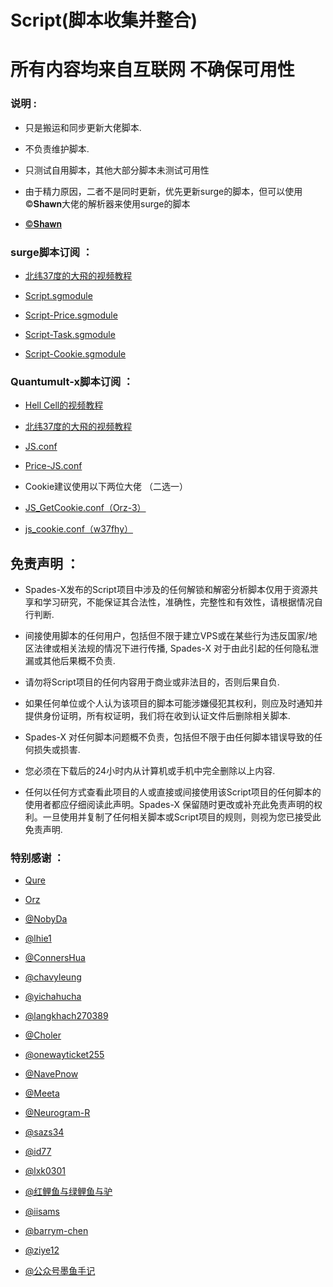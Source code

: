 # Script(脚本收集并整合)

# 所有内容均来自互联网 不确保可用性

### 说明 :

* 只是搬运和同步更新大佬脚本.

* 不负责维护脚本.

* 只测试自用脚本，其他大部分脚本未测试可用性

* 由于精力原因，二者不是同时更新，优先更新surge的脚本，但可以使用©𝐒𝐡𝐚𝐰𝐧大佬的解析器来使用surge的脚本

* [©𝐒𝐡𝐚𝐰𝐧](https://raw.githubusercontent.com/KOP-XIAO/QuantumultX/master/Scripts/resource-parser.js)

### surge脚本订阅 ：

* [北纬37度的大飛的视频教程](https://www.youtube.com/channel/UCXdlywuMV_a8jEZ4wV6669g)

* [Script.sgmodule](https://raw.githubusercontent.com/Spades-2/Script/main/Surge/Script.sgmodule)

* [Script-Price.sgmodule](https://raw.githubusercontent.com/Spades-2/Script/main/Surge/Script-Price.sgmodule)

* [Script-Task.sgmodule](https://raw.githubusercontent.com/Spades-2/Script/main/Surge/Script-Task.sgmodule)

* [Script-Cookie.sgmodule](https://raw.githubusercontent.com/Spades-2/Script/main/Surge/Script-Cookie.sgmodule)

### Quantumult-x脚本订阅 ：

* [Hell Cell的视频教程](https://www.youtube.com/channel/UCgjdfJbXYaFfC3Wxump37Mg)

* [北纬37度的大飛的视频教程](https://www.youtube.com/channel/UCXdlywuMV_a8jEZ4wV6669g)

* [JS.conf](https://raw.githubusercontent.com/Spades-2/Script/main/Quantumult-X/JS.conf)

* [Price-JS.conf](https://raw.githubusercontent.com/Spades-2/Script/main/Quantumult-X/Price-JS.conf)

* Cookie建议使用以下两位大佬 （二选一）

* [JS_GetCookie.conf（Orz-3）](https://raw.githubusercontent.com/Orz-3/QuantumultX/master/JS_GetCookie.conf)

* [js_cookie.conf（w37fhy）](https://raw.githubusercontent.com/w37fhy/QuantumultX/master/js_cookie.conf)

## 免责声明 ：

* Spades-X发布的Script项目中涉及的任何解锁和解密分析脚本仅用于资源共享和学习研究，不能保证其合法性，准确性，完整性和有效性，请根据情况自行判断.

* 间接使用脚本的任何用户，包括但不限于建立VPS或在某些行为违反国家/地区法律或相关法规的情况下进行传播, Spades-X 对于由此引起的任何隐私泄漏或其他后果概不负责.

* 请勿将Script项目的任何内容用于商业或非法目的，否则后果自负.

* 如果任何单位或个人认为该项目的脚本可能涉嫌侵犯其权利，则应及时通知并提供身份证明，所有权证明，我们将在收到认证文件后删除相关脚本.

* Spades-X 对任何脚本问题概不负责，包括但不限于由任何脚本错误导致的任何损失或损害.

* 您必须在下载后的24小时内从计算机或手机中完全删除以上内容.

* 任何以任何方式查看此项目的人或直接或间接使用该Script项目的任何脚本的使用者都应仔细阅读此声明。Spades-X 保留随时更改或补充此免责声明的权利。一旦使用并复制了任何相关脚本或Script项目的规则，则视为您已接受此免责声明.

### 特别感谢 ：
* [Qure](https://github.com/Koolson/Qure)

* [Orz](https://github.com/Orz-3/mini)

* [@NobyDa](https://github.com/NobyDa)

* [@lhie1](https://github.com/lhie1)

* [@ConnersHua](https://github.com/DivineEngine)

* [@chavyleung](https://github.com/chavyleung)

* [@yichahucha](https://github.com/yichahucha)

* [@langkhach270389](https://github.com/langkhach270389)

* [@Choler](https://github.com/Choler)

* [@onewayticket255](https://github.com/onewayticket255)

* [@NavePnow](https://github.com/NavePnow)

* [@Meeta](https://github.com/MeetaGit)

* [@Neurogram-R](https://github.com/Neurogram-R)

* [@sazs34](https://github.com/sazs34)

* [@id77](https://github.com/id77)

* [@lxk0301](https://github.com/lxk0301)

* [@红鲤鱼与绿鲤鱼与驴](https://github.com/wangdelu2020)

* [@iisams](https://github.com/iisams/Scripts)

* [@barrym-chen](https://github.com/barrym-chen/Script)

* [@ziye12](https://github.com/ziye12/JavaScript)

* [@公众号墨鱼手记](https://github.com/ddgksf2013)
